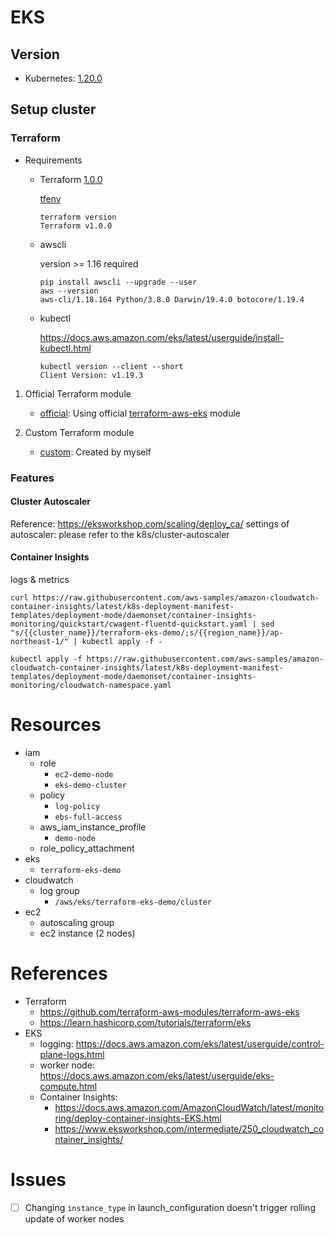 # EKS
## Version

- Kubernetes: [1.20.0](https://github.com/kubernetes/kubernetes/releases/tag/v1.20.0)

## Setup cluster

### Terraform

- Requirements
    - Terraform [1.0.0](https://github.com/hashicorp/terraform/releases/tag/v1.0.0)

        [tfenv](https://github.com/tfutils/tfenv)

        ```
        terraform version
        Terraform v1.0.0
        ```
    - awscli

        version >= 1.16 required

        ```
        pip install awscli --upgrade --user
        aws --version
        aws-cli/1.18.164 Python/3.8.0 Darwin/19.4.0 botocore/1.19.4
        ```

    - kubectl

        https://docs.aws.amazon.com/eks/latest/userguide/install-kubectl.html

        ```
        kubectl version --client --short
        Client Version: v1.19.3
        ```

1. Official Terraform module
    - [official](official): Using official [terraform-aws-eks](https://github.com/terraform-aws-modules/terraform-aws-eks) module

1. Custom Terraform module
    - [custom](custom): Created by myself
### Features

#### Cluster Autoscaler

Reference: https://eksworkshop.com/scaling/deploy_ca/
settings of autoscaler: please refer to the k8s/cluster-autoscaler

#### Container Insights

logs & metrics

```
curl https://raw.githubusercontent.com/aws-samples/amazon-cloudwatch-container-insights/latest/k8s-deployment-manifest-templates/deployment-mode/daemonset/container-insights-monitoring/quickstart/cwagent-fluentd-quickstart.yaml | sed "s/{{cluster_name}}/terraform-eks-demo/;s/{{region_name}}/ap-northeast-1/" | kubectl apply -f -
```

```
kubectl apply -f https://raw.githubusercontent.com/aws-samples/amazon-cloudwatch-container-insights/latest/k8s-deployment-manifest-templates/deployment-mode/daemonset/container-insights-monitoring/cloudwatch-namespace.yaml
```

# Resources

- iam
    - role
        - `ec2-demo-node`
        - `eks-demo-cluster`
    - policy
        - `log-policy`
        - `ebs-full-access`
    - aws_iam_instance_profile
        - `demo-node`
    - role_policy_attachment
- eks
    - `terraform-eks-demo`
- cloudwatch
    - log group
        - `/aws/eks/terraform-eks-demo/cluster`
- ec2
    - autoscaling group
    - ec2 instance (2 nodes)

# References

- Terraform
    - https://github.com/terraform-aws-modules/terraform-aws-eks
    - https://learn.hashicorp.com/tutorials/terraform/eks
- EKS
    - logging: https://docs.aws.amazon.com/eks/latest/userguide/control-plane-logs.html
    - worker node: https://docs.aws.amazon.com/eks/latest/userguide/eks-compute.html
    - Container Insights:
        - https://docs.aws.amazon.com/AmazonCloudWatch/latest/monitoring/deploy-container-insights-EKS.html
        - https://www.eksworkshop.com/intermediate/250_cloudwatch_container_insights/

# Issues

- [ ] Changing `instance_type` in launch_configuration doesn't trigger rolling update of worker nodes
